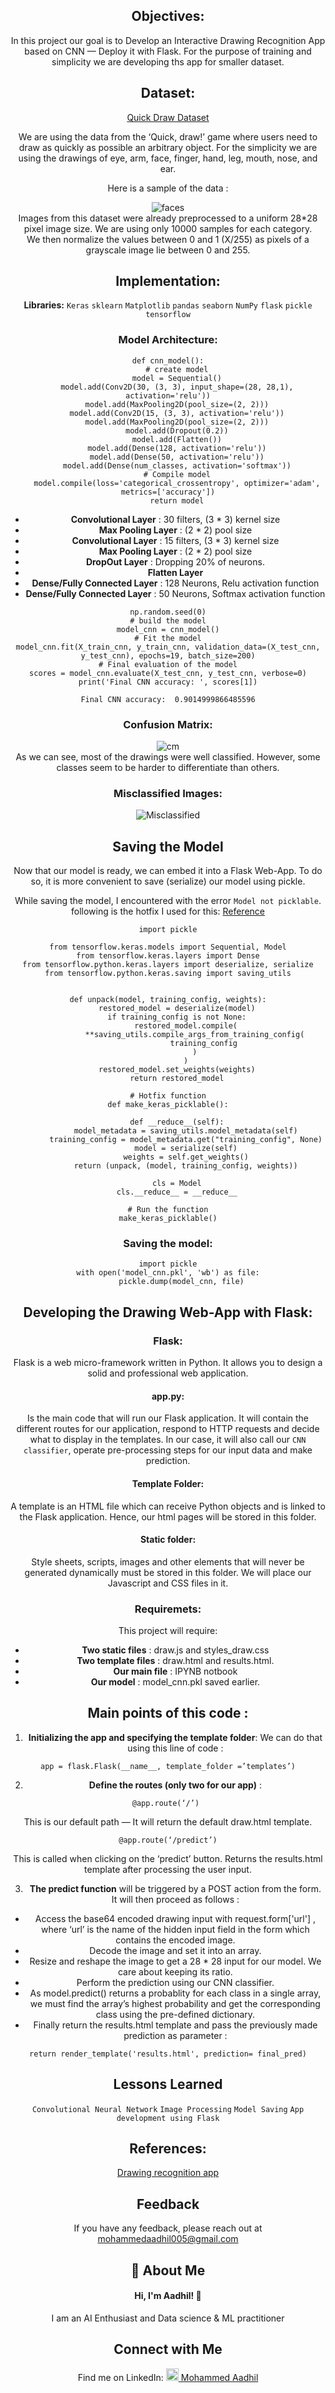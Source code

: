 
 
<div align="center">
  
[1]: https://github.com/DarkSaver007
[2]: www.linkedin.com/in/mohammed-aadhil-144245259





 

## Objectives:
In this project our goal is to Develop an Interactive Drawing Recognition App based on CNN — Deploy it with Flask.
For the purpose of training and simplicity we are developing ths app for smaller dataset.
## Dataset:
[Quick Draw Dataset](https://console.cloud.google.com/storage/browser/quickdraw_dataset/full/numpy_bitmap;tab=objects?pli=1&prefix=&forceOnObjectsSortingFiltering=false)

We are using the data from the ‘Quick, draw!’ game where users need to draw as quickly as possible an arbitrary object.
For the simplicity we are using the drawings of eye, arm, face, finger, hand, leg, mouth, nose, and ear.

Here is a sample of the data :

![faces](https://github.com/Pradnya1208/Drawing-recognition-using-CNN-and-flask/blob/main/output/faces.PNG?raw=true)<br>
Images from this dataset were already preprocessed to a uniform 28*28 pixel image size. We are using only 10000 samples for each category.<br>
We then normalize the values between 0 and 1 (X/255) as pixels of a grayscale image lie between 0 and 255.

## Implementation:

**Libraries:** `Keras` `sklearn` `Matplotlib` `pandas` `seaborn` `NumPy` `flask` `pickle` `tensorflow`

### Model Architecture:

```
def cnn_model():
    # create model
    model = Sequential()
    model.add(Conv2D(30, (3, 3), input_shape=(28, 28,1), activation='relu'))
    model.add(MaxPooling2D(pool_size=(2, 2)))
    model.add(Conv2D(15, (3, 3), activation='relu'))
    model.add(MaxPooling2D(pool_size=(2, 2)))
    model.add(Dropout(0.2))
    model.add(Flatten())
    model.add(Dense(128, activation='relu'))
    model.add(Dense(50, activation='relu'))
    model.add(Dense(num_classes, activation='softmax'))
    # Compile model
    model.compile(loss='categorical_crossentropy', optimizer='adam', metrics=['accuracy'])
    return model
```

- **Convolutional Layer** : 30 filters, (3 * 3) kernel size
- **Max Pooling Layer** : (2 * 2) pool size
- **Convolutional Layer** : 15 filters, (3 * 3) kernel size
- **Max Pooling Layer** : (2 * 2) pool size
- **DropOut Layer** : Dropping 20% of neurons.
- **Flatten Layer**
- **Dense/Fully Connected Layer** : 128 Neurons, Relu activation function
- **Dense/Fully Connected Layer** : 50 Neurons, Softmax activation function


```
np.random.seed(0)
# build the model
model_cnn = cnn_model()
# Fit the model
model_cnn.fit(X_train_cnn, y_train_cnn, validation_data=(X_test_cnn, y_test_cnn), epochs=19, batch_size=200)
# Final evaluation of the model
scores = model_cnn.evaluate(X_test_cnn, y_test_cnn, verbose=0)
print('Final CNN accuracy: ', scores[1])
```
```
Final CNN accuracy:  0.9014999866485596
```

### Confusion Matrix:
![cm](https://github.com/Pradnya1208/Drawing-recognition-using-CNN-and-flask/blob/main/output/confusion%20matrix.PNG?raw=true)
<br>As we can see, most of the drawings were well classified. However, some classes seem to be harder to differentiate than others.

### Misclassified Images:
![Misclassified](https://github.com/Pradnya1208/Drawing-recognition-using-CNN-and-flask/blob/main/output/misclassified.PNG?raw=true)


## Saving the Model
Now that our model is ready, we can embed it into a Flask Web-App. To do so, it is more convenient to save (serialize) our model using pickle.

While saving the model, I encountered with the error `Model not picklable`.<br>
following is the hotfix I used for this:
[Reference](https://github.com/tensorflow/tensorflow/issues/34697)
```
import pickle

from tensorflow.keras.models import Sequential, Model
from tensorflow.keras.layers import Dense
from tensorflow.python.keras.layers import deserialize, serialize
from tensorflow.python.keras.saving import saving_utils


def unpack(model, training_config, weights):
    restored_model = deserialize(model)
    if training_config is not None:
        restored_model.compile(
            **saving_utils.compile_args_from_training_config(
                training_config
            )
        )
    restored_model.set_weights(weights)
    return restored_model

# Hotfix function
def make_keras_picklable():

    def __reduce__(self):
        model_metadata = saving_utils.model_metadata(self)
        training_config = model_metadata.get("training_config", None)
        model = serialize(self)
        weights = self.get_weights()
        return (unpack, (model, training_config, weights))

    cls = Model
    cls.__reduce__ = __reduce__

# Run the function
make_keras_picklable()
```
### Saving the model:
```
import pickle
with open('model_cnn.pkl', 'wb') as file:
      pickle.dump(model_cnn, file)
```

## Developing the Drawing Web-App with Flask:
### Flask:
Flask is a web micro-framework written in Python. It allows you to design a solid and professional web application.

#### app.py:
Is the main code that will run our Flask application. It will contain the different routes for our application, respond to HTTP requests and decide what to display in the templates. In our case, it will also call our `CNN classifier`, operate pre-processing steps for our input data and make prediction.
#### Template Folder:
A template is an HTML file which can receive Python objects and is linked to the Flask application. Hence, our html pages will be stored in this folder.
#### Static folder: 
Style sheets, scripts, images and other elements that will never be generated dynamically must be stored in this folder. We will place our Javascript and CSS files in it.

### Requiremets:
This project will require:
- **Two static files** : draw.js and styles_draw.css
- **Two template files** : draw.html and results.html.
- **Our main file** : IPYNB notbook
- **Our model** : model_cnn.pkl saved earlier.

## Main points of this code :

1) **Initializing the app and specifying the template folder**:
We can do that using this line of code :
```
app = flask.Flask(__name__, template_folder =’templates’)
```
2) **Define the routes (only two for our app)** :
```
@app.route(‘/’) 
```
This is our default path — It will return the default draw.html template.
```
@app.route(‘/predict’)
``` 
This is called when clicking on the ‘predict’ button. Returns the results.html template after processing the user input.

3) **The predict function** will be triggered by a POST action from the form.
<br>It will then proceed as follows :
- Access the base64 encoded drawing input with request.form['url'] , where ‘url’ is the name of the hidden input field in the form which contains the encoded image.
- Decode the image and set it into an array.
- Resize and reshape the image to get a 28 * 28 input for our model. We care about keeping its ratio.
- Perform the prediction using our CNN classifier.
- As model.predict() returns a probablity for each class in a single array, we must find the array’s highest probability and get the corresponding class using the pre-defined dictionary.
- Finally return the results.html template and pass the previously made prediction as parameter :

```
return render_template('results.html', prediction= final_pred)
```


## Lessons Learned

`Convolutional Neural Network`
`Image Processing`
`Model Saving`
`App development using Flask`

## References:
[Drawing recognition app](https://towardsdatascience.com/develop-an-interactive-drawing-recognition-app-based-on-cnn-deploy-it-with-flask-95a805de10c0)
## Feedback

If you have any feedback, please reach out at mohammedaadhil005@gmail.com


## 🚀 About Me
#### Hi, I'm Aadhil! 👋
I am an AI Enthusiast and  Data science & ML practitioner



<h2>Connect with Me</h2>
<p>Find me on LinkedIn: 
    <a href="https://linkedin.com/in/mohammed-aadhil-144245259" target="_blank">
        <img src="https://github.com/user-attachments/assets/a388191c-6399-4689-b05f-8e8fbf565b76" width="20" height="20" alt="LinkedIn Logo">
        Mohammed Aadhil
    </a>
</p>




